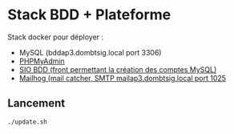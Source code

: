 # Stack BDD + Plateforme

Stack docker pour déployer :

- MySQL (bddap3.dombtsig.local port 3306)
- [PHPMyAdmin](phpmyadminap3.dombtsig.local)
- [SIO BDD (front permettant la création des comptes MySQL)](http://bddap3.dombtsig.local)
- [Mailhog (mail catcher, SMTP mailap3.dombtsig.local port 1025](http://mailap3.dombtsig.local)

## Lancement

```sh
./update.sh
```